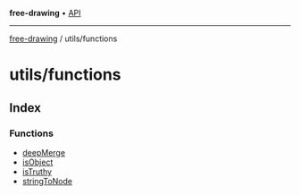**free-drawing** • [API](../../README.md)

***

[free-drawing](../../README.md) / utils/functions

# utils/functions

## Index

### Functions

- [deepMerge](functions/deepMerge.md)
- [isObject](functions/isObject.md)
- [isTruthy](functions/isTruthy.md)
- [stringToNode](functions/stringToNode.md)
